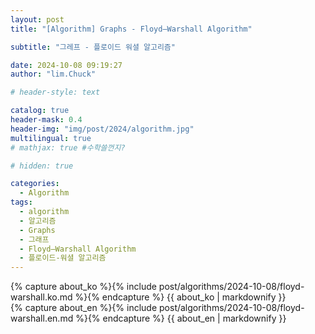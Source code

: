 ```yaml
---
layout: post
title: "[Algorithm] Graphs - Floyd–Warshall Algorithm"

subtitle: "그레프 - 플로이드 워셜 알고리즘"

date: 2024-10-08 09:19:27
author: "lim.Chuck"

# header-style: text

catalog: true
header-mask: 0.4
header-img: "img/post/2024/algorithm.jpg"
multilingual: true
# mathjax: true #수학쓸껀지?

# hidden: true

categories:
  - Algorithm
tags:
  - algorithm
  - 알고리즘
  - Graphs
  - 그래프
  - Floyd–Warshall Algorithm
  - 플로이드-워셜 알고리즘
---
```


<div class="ko post-container">
    {% capture about_ko %}{% include post/algorithms/2024-10-08/floyd-warshall.ko.md %}{% endcapture %}
    {{ about_ko | markdownify }}
</div>
<div class="en post-container">
    {% capture about_en %}{% include post/algorithms/2024-10-08/floyd-warshall.en.md %}{% endcapture %}
    {{ about_en | markdownify }}
</div>
